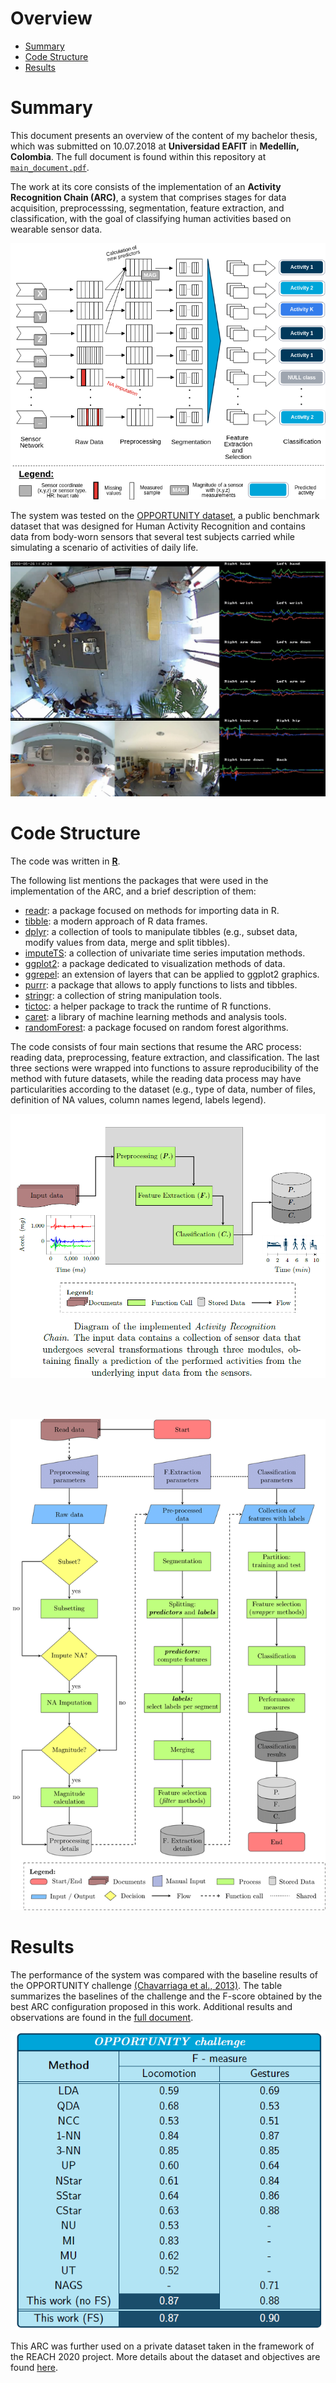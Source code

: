 Overview
================

-   <a href="#summary" id="toc-summary">Summary</a>
-   <a href="#code-structure" id="toc-code-structure">Code Structure</a>
-   <a href="#results" id="toc-results">Results</a>

# Summary

This document presents an overview of the content of my bachelor thesis,
which was submitted on 10.07.2018 at **Universidad EAFIT** in
**Medellín, Colombia**. The full document is found within this
repository at
[`main_document.pdf`](https://github.com/Fustincho/bachelor-thesis/blob/master/main_document.pdf).

The work at its core consists of the implementation of an **Activity
Recognition Chain (ARC)**, a system that comprises stages for data
acquisition, preprocesssing, segmentation, feature extraction, and
classification, with the goal of classifying human activities based on
wearable sensor data.

<p align="center">
<img src="./img/ARC.png" title="Diagram of an ARC">
</p>

The system was tested on the [OPPORTUNITY
dataset](https://archive.ics.uci.edu/ml/datasets/opportunity+activity+recognition),
a public benchmark dataset that was designed for Human Activity
Recognition and contains data from body-worn sensors that several test
subjects carried while simulating a scenario of activities of daily
life.

<p align="center">
<a href="https://archive.ics.uci.edu/ml/datasets/opportunity+activity+recognition">
<img src="./img/OD_video.png" title="Video recordings of the OD and some of the sensor recordings are displayed.">
</a>
</p>

# Code Structure

The code was written in **[R](https://www.r-project.org/)**.

The following list mentions the packages that were used in the
implementation of the ARC, and a brief description of them:

-   [readr](https://readr.tidyverse.org/): a package focused on methods
    for importing data in R.
-   [tibble](https://tibble.tidyverse.org/): a modern approach of R data
    frames.
-   [dplyr](https://dplyr.tidyverse.org/): a collection of tools to
    manipulate tibbles (e.g., subset data, modify values from data,
    merge and split tibbles).
-   [imputeTS](https://cran.r-project.org/web/packages/imputeTS/index.html):
    a collection of univariate time series imputation methods.
-   [ggplot2](https://ggplot2.tidyverse.org/): a package dedicated to
    visualization methods of data.
-   [ggrepel](https://cran.r-project.org/web/packages/ggrepel/vignettes/ggrepel.html):
    an extension of layers that can be applied to ggplot2 graphics.
-   [purrr](https://purrr.tidyverse.org/): a package that allows to
    apply functions to lists and tibbles.
-   [stringr](https://stringr.tidyverse.org/): a collection of string
    manipulation tools.
-   [tictoc](https://cran.r-project.org/web/packages/tictoc/index.html):
    a helper package to track the runtime of R functions.
-   [caret](https://topepo.github.io/caret/): a library of machine
    learning methods and analysis tools.
-   [randomForest](https://cran.r-project.org/web/packages/randomForest/index.html):
    a package focused on random forest algorithms.

The code consists of four main sections that resume the ARC process:
reading data, preprocessing, feature extraction, and classification. The
last three sections were wrapped into functions to assure
reproducibility of the method with future datasets, while the reading
data process may have particularities according to the dataset (e.g.,
type of data, number of files, definition of NA values, column names
legend, labels legend).

<p align="center">
<img src="./img/ARC_general_view.png" title="ARC General View">
</p>

<br/><br/>

<p align="center">
<img src="./img/ARC_flowchart.png" title="ARC Flowchart">
</p>

# Results

The performance of the system was compared with the baseline results of
the OPPORTUNITY challenge [(Chavarriaga et al.,
2013)](https://linkinghub.elsevier.com/retrieve/pii/S0167865512004205).
The table summarizes the baselines of the challenge and the F-score
obtained by the best ARC configuration proposed in this work. Additional
results and observations are found in the [full
document](https://github.com/Fustincho/bachelor-thesis/blob/master/main_document.pdf).

<p align="center">
<img src="./img/Results.png" title="F-Score of the Challenge participants. The results of this work are shown at the bottom">
</p>

This ARC was further used on a private dataset taken in the framework of
the REACH 2020 project. More details about the dataset and objectives
are found
[here](https://link.springer.com/article/10.1007/s12062-020-09260-z).
